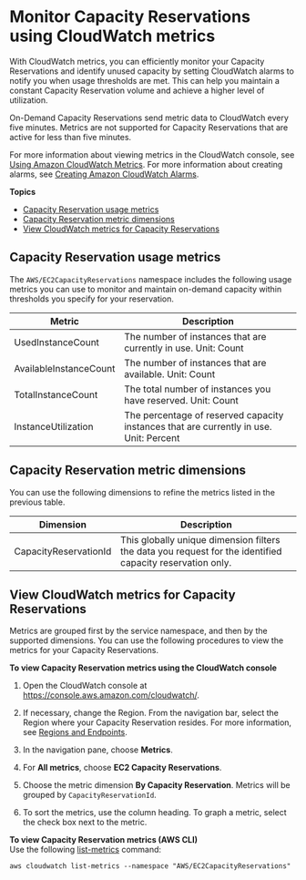 # Monitor Capacity Reservations using CloudWatch metrics<a name="capacity-reservation-cw-metrics"></a>

With CloudWatch metrics, you can efficiently monitor your Capacity Reservations and identify unused capacity by setting CloudWatch alarms to notify you when usage thresholds are met\. This can help you maintain a constant Capacity Reservation volume and achieve a higher level of utilization\.

On\-Demand Capacity Reservations send metric data to CloudWatch every five minutes\. Metrics are not supported for Capacity Reservations that are active for less than five minutes\.

For more information about viewing metrics in the CloudWatch console, see [Using Amazon CloudWatch Metrics](https://docs.aws.amazon.com/AmazonCloudWatch/latest/monitoring/working_with_metrics.html)\. For more information about creating alarms, see [Creating Amazon CloudWatch Alarms](https://docs.aws.amazon.com/AmazonCloudWatch/latest/monitoring/AlarmThatSendsEmail.html)\. 

**Topics**
+ [Capacity Reservation usage metrics](#capacity-reservation-usage-metrics)
+ [Capacity Reservation metric dimensions](#capacity-reservation-dimensions)
+ [View CloudWatch metrics for Capacity Reservations](#viewing-capacity-reservation-metrics)

## Capacity Reservation usage metrics<a name="capacity-reservation-usage-metrics"></a>

The `AWS/EC2CapacityReservations` namespace includes the following usage metrics you can use to monitor and maintain on\-demand capacity within thresholds you specify for your reservation\.


| Metric | Description | 
| --- | --- | 
|  UsedInstanceCount |  The number of instances that are currently in use\. Unit: Count  | 
|  AvailableInstanceCount  |  The number of instances that are available\. Unit: Count  | 
|  TotalInstanceCount  |  The total number of instances you have reserved\. Unit: Count  | 
|  InstanceUtilization  |  The percentage of reserved capacity instances that are currently in use\. Unit: Percent  | 

## Capacity Reservation metric dimensions<a name="capacity-reservation-dimensions"></a>

You can use the following dimensions to refine the metrics listed in the previous table\.


|  Dimension  |  Description  | 
| --- | --- | 
|  CapacityReservationId  |  This globally unique dimension filters the data you request for the identified capacity reservation only\.  | 

## View CloudWatch metrics for Capacity Reservations<a name="viewing-capacity-reservation-metrics"></a>

Metrics are grouped first by the service namespace, and then by the supported dimensions\. You can use the following procedures to view the metrics for your Capacity Reservations\. 

**To view Capacity Reservation metrics using the CloudWatch console**

1. Open the CloudWatch console at [https://console\.aws\.amazon\.com/cloudwatch/](https://console.aws.amazon.com/cloudwatch/)\.

1. If necessary, change the Region\. From the navigation bar, select the Region where your Capacity Reservation resides\. For more information, see [Regions and Endpoints](https://docs.aws.amazon.com/general/latest/gr/rande.html)\.

1. In the navigation pane, choose **Metrics**\.

1. For **All metrics**, choose **EC2 Capacity Reservations**\.

1. Choose the metric dimension **By Capacity Reservation**\. Metrics will be grouped by `CapacityReservationId`\.

1. To sort the metrics, use the column heading\. To graph a metric, select the check box next to the metric\.

**To view Capacity Reservation metrics \(AWS CLI\)**  
Use the following [list\-metrics](https://docs.aws.amazon.com/cli/latest/reference/cloudwatch/list-metrics.html) command:

```
aws cloudwatch list-metrics --namespace "AWS/EC2CapacityReservations"
```